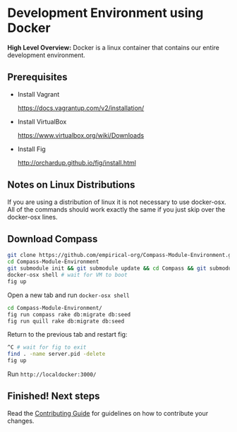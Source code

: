 # Development Environment using Docker

__High Level Overview:__ Docker is a linux container that contains our entire development environment. 


## Prerequisites

* Install Vagrant

  https://docs.vagrantup.com/v2/installation/

* Install VirtualBox 

  https://www.virtualbox.org/wiki/Downloads

* Install Fig
  
  http://orchardup.github.io/fig/install.html

## Notes on Linux Distributions

If you are using a distribution of linux it is not necessary to use docker-osx. All of the commands should work exactly the same if you just skip over the docker-osx lines.

## Download Compass

~~~ sh
git clone https://github.com/empirical-org/Compass-Module-Environment.git
cd Compass-Module-Environment
git submodule init && git submodule update && cd Compass && git submodule init && git submodule update && cd ../Compass-API && git submodule init && git submodule update && cd ..
docker-osx shell # wait for VM to boot
fig up
~~~

Open a new tab and run `docker-osx shell`

~~~ sh
cd Compass-Module-Environment/
fig run compass rake db:migrate db:seed
fig run quill rake db:migrate db:seed
~~~

Return to the previous tab and restart fig:

~~~ sh
^C # wait for fig to exit
find . -name server.pid -delete
fig up
~~~

Run `http://localdocker:3000/`

## Finished! Next steps

Read the [Contributing Guide](/Getting-Started/Contributing.md) for guidelines on how to contribute your changes.
